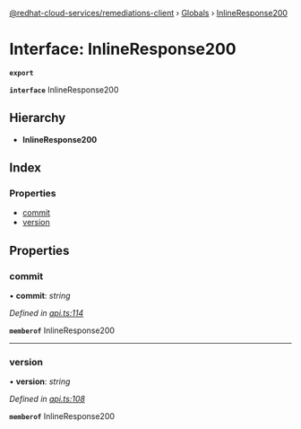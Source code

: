 [@redhat-cloud-services/remediations-client](../README.md) › [Globals](../globals.md) › [InlineResponse200](inlineresponse200.md)

# Interface: InlineResponse200

**`export`** 

**`interface`** InlineResponse200

## Hierarchy

* **InlineResponse200**

## Index

### Properties

* [commit](inlineresponse200.md#commit)
* [version](inlineresponse200.md#version)

## Properties

###  commit

• **commit**: *string*

*Defined in [api.ts:114](https://github.com/leSamo/javascript-clients/blob/master/packages/remediations/api.ts#L114)*

**`memberof`** InlineResponse200

___

###  version

• **version**: *string*

*Defined in [api.ts:108](https://github.com/leSamo/javascript-clients/blob/master/packages/remediations/api.ts#L108)*

**`memberof`** InlineResponse200
